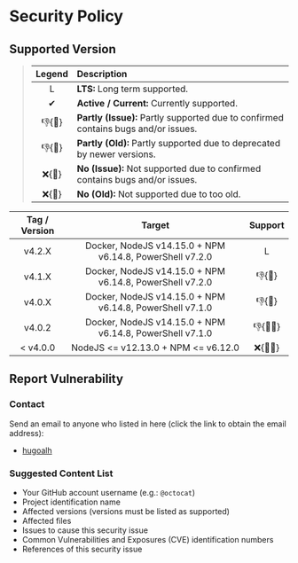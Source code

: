 # Security Policy

## Supported Version

> | **Legend** | **Description** |
> |:-:|:--|
> | L | **LTS:** Long term supported. |
> | ✔ | **Active / Current:** Currently supported. |
> | 👎{🐛} | **Partly (Issue):** Partly supported due to confirmed contains bugs and/or issues. |
> | 👎{🧓} | **Partly (Old):** Partly supported due to deprecated by newer versions. |
> | ❌{🐛} | **No (Issue):** Not supported due to confirmed contains bugs and/or issues. |
> | ❌{🧓} | **No (Old):** Not supported due to too old. |

| **Tag / Version** | **Target** | **Support** |
|:-:|:-:|:-:|
| v4.2.X | Docker, NodeJS v14.15.0 + NPM v6.14.8, PowerShell v7.2.0 | L |
| v4.1.X | Docker, NodeJS v14.15.0 + NPM v6.14.8, PowerShell v7.2.0 | 👎{🧓} |
| v4.0.X | Docker, NodeJS v14.15.0 + NPM v6.14.8, PowerShell v7.1.0 | 👎{🧓} |
| v4.0.2 | Docker, NodeJS v14.15.0 + NPM v6.14.8, PowerShell v7.1.0 | 👎{🐛🧓} |
| < v4.0.0 | NodeJS <= v12.13.0 + NPM <= v6.12.0 | ❌{🐛🧓} |

## Report Vulnerability

### Contact

Send an email to anyone who listed in here (click the link to obtain the email address):

- [hugoalh](https://github.com/hugoalh)

### Suggested Content List

- Your GitHub account username (e.g.: `@octocat`)
- Project identification name
- Affected versions (versions must be listed as supported)
- Affected files
- Issues to cause this security issue
- Common Vulnerabilities and Exposures (CVE) identification numbers
- References of this security issue
